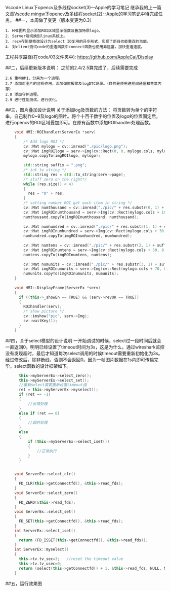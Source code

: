 Vscode Linux下opencv及多线程socket(3)--Apple的学习笔记
继承我的上一篇文章[Vscode mingw下opencv及多线程socket(2)--Apple的学习笔记](https://www.jianshu.com/p/80f18bffae0a)中待完成任务。
##一，本周做了变更（版本变更为0.3）

	1. HMI图片显示添加ROI区域显示张数及叠加特质logo。
	2. Server端切换到linux系统上。
	3. recv存阻塞修改设计为select IO复用的异步形式，实现了断线也能重连的功能。
	4. 对client测试code的重连函数中connect函数也使用非阻塞，加快重连速度。

工程共享路径(在code/03文件夹中): https://github.com/AppleCai/Display

##二，后续更新版本说明：
之前的2.4/2.5算完成了，后续需要完成

	2.6 重构HMI，分离为一个进程。
	2.7	添加对图片的监视作用，添加弹窗报警及logDTC记录。（目的是使用进程间通信和共享内存）
	2.8	添加守护进程。
	2.9	进行性能测试，进行优化。

##三，图片叠加设计说明
	关于添加log及页数的方法：
	将页数转为单个的字符串，自己制作0~9及logo的图片。将个十百千数字的位置及logo的位置固定后，进行opencv的ROI区域叠加即可。在原有函数中添加ROIhandler处理函数。

```cpp
	void HMI::ROIhandler(ServerEx *serv)
	{
	    /* Add logo ROI */
	    cv::Mat mylogo = cv::imread("./pic/logo.png");
	    cv::Mat imgROIlogo = serv->Img(cv::Rect(0, 0, mylogo.cols, mylogo.rows));
	    mylogo.copyTo(imgROIlogo, mylogo);
	
	    std::string suffix = ".png";
	    /* int to string */
	    std::string res = std::to_string(serv->page);
	    /* stuff zero on the right*/
	    while (res.size() < 4)
	    {
	      res = "0" + res;
	    }
	    /* setting number ROI get each item in string */
	    cv::Mat numthousand = cv::imread("./pic/" + res.substr(0, 1) + suffix);
	    cv::Mat imgROInumthousand = serv->Img(cv::Rect(mylogo.cols + 10, 0, numthousand.cols, numthousand.rows));
	    numthousand.copyTo(imgROInumthousand, numthousand);
	
	    cv::Mat numhundred = cv::imread("./pic/" + res.substr(1, 1) + suffix);
	    cv::Mat imgROInumhundred = serv->Img(cv::Rect(mylogo.cols + 30, 0, numhundred.cols, numhundred.rows));
	    numhundred.copyTo(imgROInumhundred, numhundred);
	
	    cv::Mat numtens = cv::imread("./pic/" + res.substr(2, 1) + suffix);
	    cv::Mat imgROInumtens = serv->Img(cv::Rect(mylogo.cols + 50, 0, numtens.cols, numtens.rows));
	    numtens.copyTo(imgROInumtens, numtens);
	
	    cv::Mat numunits = cv::imread("./pic/" + res.substr(3, 1) + suffix);
	    cv::Mat imgROInumunits = serv->Img(cv::Rect(mylogo.cols + 70, 0, numunits.cols, numunits.rows));
	    numunits.copyTo(imgROInumunits, numunits);
	}
	
	void HMI::DisplayFrame(ServerEx *serv)
	{
	  if ((this->_showEn == TRUE) && (serv->revOK == TRUE))
	  {
	    ROIhandler(serv);
	    /* show picture */
	    cv::imshow("pic", serv->Img);
	    cv::waitKey(1);
	  }
	}

```
##四，关于select模型的设计说明
	一开始调试的时候，select过一段时间后就会一直返回0。明明已经设置了timeout时间为3s，这是为什么。通过wireshark监控没有发现超时，最后才知道每次select调用的时候timeout需要重新初始化为3s。
	经过修改后，除非断线，否则不会返回0。因为一帧图片数据在1s内即可传输完毕。select函数的设计框架如下。
```cpp
	  this->myServerEx->select_zero();
	  this->myServerEx->select_set();
	  //重新select需要重新设置timeout值
	  ret = this->myServerEx->myselect();
	  if (ret == -1)
	  {
	      //出错处理
	  }
	  else if (ret == 0)
	  {
	      //超时处理
	  }
	  else
	  {
		  if (this->myServerEx->select_iset())
		  {
		      //正常执行
		  }
	  }
```

```cpp
```

```cpp
	void ServerEx::select_clr()
	{
	  FD_CLR(this->getConnectfd(), &this->read_fds);
	}
	void ServerEx::select_zero()
	{
	  FD_ZERO(&this->read_fds);
	}
	void ServerEx::select_set()
	{
	  FD_SET(this->getConnectfd(), &this->read_fds);
	}
	int ServerEx::select_iset()
	{
	  return (FD_ISSET(this->getConnectfd(), &this->read_fds));
	}
	int ServerEx::myselect()
	{
	  this->tv.tv_sec=3;   //reset the timeout value
	  this->tv.tv_usec=0;
	  return (select(this->getConnectfd() + 1, &this->read_fds, NULL, NULL, &this->tv));
	}
```
##五，运行效果图
